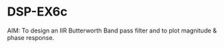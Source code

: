 # DSP-EX6c
AIM:  To  design  an   IIR Butterworth  Band pass filter  and to plot  magnitude &amp; phase  response.
